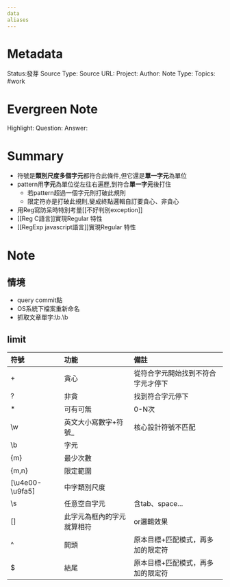 ```yaml
---
data
aliases
---
```

# Metadata
Status:發芽
Source Type:
Source URL:
Project:
Author:
Note Type:
Topics:
#work 
# Evergreen Note
Highlight:
Question:
Answer:
# Summary
- 符號是**類別尺度多個字元**都符合此條件,但它還是**單一字元**為單位
- pattern用**字元**為單位從左往右遍歷,到符合**單一字元**後打住
  - 若pattern超過一個字元則打破此規則
  - 限定符亦是打破此規則,變成終點邏輯自訂要貪心、非貪心
- 用Reg寫防呆時特別考量[[不好判別exception]]
- [[Reg C語言]]實現Regular 特性
- [[RegExp javascript語言]]實現Regular 特性
# Note
## 情境
- query commit點
- OS系統下檔案重新命名
- 抓取文章單字:\b.\b
## limit
|符號|功能|備註|
|:---|:---|:---|
|+|貪心|從符合字元開始找到不符合字元才停下|
|?|非貪|找到符合字元停下|
|* |可有可無|0-N次|
|\w|英文大小寫數字+符號_|核心設計符號不匹配|
|\b|字元||
|{m}|最少次數||
|{m,n}|限定範圍||
|[\u4e00-\u9fa5]|中字類別尺度||
|\s|任意空白字元|含tab、space...|
|[]|此字元為框內的字元就算相符|or邏輯效果|
|^|開頭|原本目標+匹配模式，再多加的限定符|
|$|結尾|原本目標+匹配模式，再多加的限定符|
